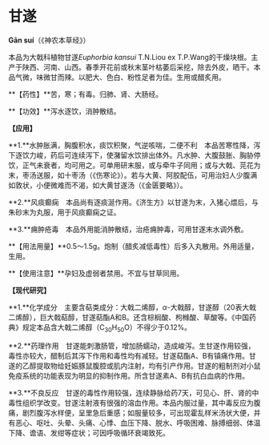# 甘遂

**Gān suí**（《神农本草经》）

本品为大戟科植物甘遂*Euphorbia kansui* T.N.Liou ex T.P.Wang的干燥块根。主产于陕西、河南、山西。春季开花前或秋末茎叶枯萎后采挖，除去外皮，晒干。本品气微，味微甘而辣。以肥大、色白、粉性足者为佳。生用或醋炙用。

**【药性】**苦，寒；有毒。归肺、肾、大肠经。

**【功效】**泻水逐饮，消肿散结。

**【应用】**

**1.**水肿胀满，胸腹积水，痰饮积聚，气逆咳喘，二便不利　本品苦寒性降，泻下逐饮力峻，药后可连续泻下，使潴留水饮排出体外。凡水肿、大腹鼓胀、胸胁停饮，正气未衰者，均可用之。可单用研末服，或与牵牛子同用；或与大戟、芫花为末，枣汤送服，如十枣汤（《伤寒论》）。若与大黄、阿胶配伍，可用治妇人少腹满如敦状，小便微难而不渴，如大黄甘遂汤（《金匮要略》）。

**2.**风痰癫痫　本品尚有逐痰涎作用。《济生方》以甘遂为末，入猪心煨后，与朱砂末为丸服，用于风痰癫痫之证。

**3.**痈肿疮毒　本品外用能消肿散结，治疮痈肿毒，可用甘遂末水调外敷。

**【用法用量】**0.5～1.5g。炮制（醋炙减低毒性）后多入丸散用。外用适量，生用。

**【使用注意】**孕妇及虚弱者禁用。不宜与甘草同用。

**【现代研究】**

**1.**化学成分　主要含萜类成分：大戟二烯醇，*α*-大戟醇，甘遂醇（20表大戟二烯醇），巨大戟萜醇，甘遂萜酯A和B。还含棕榈酸、枸橼酸、草酸等。《中国药典》规定本品含大戟二烯醇（C<sub>30</sub>H<sub>50</sub>O）不得少于0.12%。

**2.**药理作用　甘遂能刺激肠管，增加肠蠕动，造成峻泻。生甘遂作用较强，毒性亦较大，醋制后其泻下作用和毒性均有减轻。甘遂萜酯A、B有镇痛作用。甘遂的乙醇提取物给妊娠豚鼠腹腔或肌内注射，均有引产作用。甘遂的粗制剂对小鼠免疫系统的功能表现为明显的抑制作用。所含甘遂素A、B有抗白血病的作用。

**3.**不良反应　甘遂的毒性作用较强，连续静脉给药7天，可见心、肝、肾的中毒性组织学改变。甘遂注射液有很强的溶血作用。本品内服过量，其中毒反应为腹痛，剧烈腹泻水样便，呈里急后重感；如服量较多，可出现霍乱样米汤状大便，并有恶心、呕吐、头晕、头痛、心悸、血压下降、脱水、呼吸困难、脉搏细弱、体温下降、谵语、发绀等症状；可因呼吸循环衰竭致死。